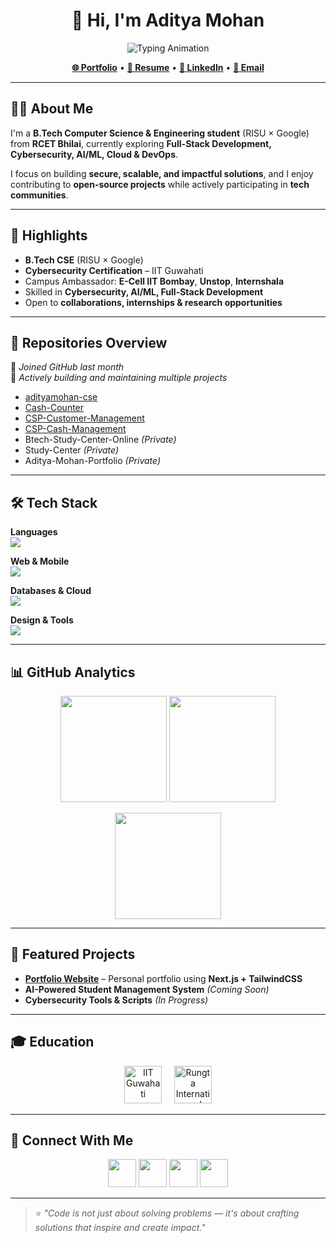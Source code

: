 <!-- HEADER -->
<h1 align="center">👋 Hi, I'm Aditya Mohan</h1>

<p align="center">
  <img src="https://readme-typing-svg.herokuapp.com?size=22&duration=4000&color=4E9F3D&center=true&vCenter=true&width=550&lines=Full-Stack+Developer;Cybersecurity+Enthusiast;Cloud+%26+DevOps+Learner;Tech+Explorer+%7C+Open-Source+Contributor" alt="Typing Animation">
</p>

<p align="center">
  <a href="https://adityamohan.tech" target="_blank"><b>🌐 Portfolio</b></a> •
  <a href="https://adityamohan.info" target="_blank"><b>📄 Resume</b></a> •
  <a href="https://linkedin.com/in/aditya-mohan-cse" target="_blank"><b>💼 LinkedIn</b></a> •
  <a href="mailto:adityamohan.cse@gmail.com"><b>📧 Email</b></a>
</p>

---

## 👨‍💻 About Me
I'm a **B.Tech Computer Science & Engineering student** (RISU × Google) from **RCET Bhilai**, currently exploring **Full-Stack Development, Cybersecurity, AI/ML, Cloud & DevOps**.  

I focus on building **secure, scalable, and impactful solutions**, and I enjoy contributing to **open-source projects** while actively participating in **tech communities**.  

---

## 🚀 Highlights
- **B.Tech CSE** (RISU × Google)  
- **Cybersecurity Certification** – IIT Guwahati  
- Campus Ambassador: **E-Cell IIT Bombay**, **Unstop**, **Internshala**  
- Skilled in **Cybersecurity, AI/ML, Full-Stack Development**  
- Open to **collaborations, internships & research opportunities**

---

## 📂 Repositories Overview

🔹 *Joined GitHub last month*  
🔹 *Actively building and maintaining multiple projects*  

- [adityamohan-cse](https://github.com/adityamohan-cse/adityamohan-cse)  
- [Cash-Counter](https://github.com/adityamohan-cse/Cash-Counter)  
- [CSP-Customer-Management](https://github.com/adityamohan-cse/CSP-Customer-Management)  
- [CSP-Cash-Management](https://github.com/adityamohan-cse/CSP-Cash-Management)  
- Btech-Study-Center-Online *(Private)*  
- Study-Center *(Private)*  
- Aditya-Mohan-Portfolio *(Private)*  

---

## 🛠️ Tech Stack

**Languages**  
<img src="https://skillicons.dev/icons?i=python,java,cpp,typescript,javascript,c,cs,go" />

**Web & Mobile**  
<img src="https://skillicons.dev/icons?i=react,nextjs,nodejs,express,django,tailwind,flutter,androidstudio,kotlin" />

**Databases & Cloud**  
<img src="https://skillicons.dev/icons?i=mysql,postgresql,mongodb,oracle,aws,gcp,azure,firebase,docker,linux" />

**Design & Tools**  
<img src="https://skillicons.dev/icons?i=figma,photoshop,git" />

---

## 📊 GitHub Analytics

<p align="center">
  <img src="https://github-readme-stats.vercel.app/api?username=adityamohan-cse&show_icons=true&theme=tokyonight&hide_border=true" height="170"/>
  <img src="https://github-readme-streak-stats.herokuapp.com/?user=adityamohan-cse&theme=tokyonight&hide_border=true" height="170"/>
</p>

<p align="center">
  <img src="https://github-readme-stats.vercel.app/api/top-langs/?username=adityamohan-cse&layout=compact&theme=tokyonight&hide_border=true" height="170"/>
</p>

---

## 🌟 Featured Projects
- **[Portfolio Website](https://adityamohan.tech)** – Personal portfolio using **Next.js + TailwindCSS**  
- **AI-Powered Student Management System** *(Coming Soon)*  
- **Cybersecurity Tools & Scripts** *(In Progress)*  

---

## 🎓 Education

<p align="center">
  <img src="https://upload.wikimedia.org/wikipedia/en/2/29/IIT_Guwahati_Logo.svg" height="60" alt="IIT Guwahati"/> &nbsp;&nbsp;&nbsp;
  <img src="https://upload.wikimedia.org/wikipedia/en/f/f3/Rungta_College_logo.png" height="60" alt="Rungta International Skill University"/>
</p>

---

## 🤝 Connect With Me
<p align="center">
  <a href="https://linkedin.com/in/aditya-mohan-cse" target="_blank"><img src="https://skillicons.dev/icons?i=linkedin" width="45"/></a>
  <a href="https://twitter.com/adityamohan_cse" target="_blank"><img src="https://skillicons.dev/icons?i=twitter" width="45"/></a>
  <a href="https://instagram.com/adityamohan.cse" target="_blank"><img src="https://skillicons.dev/icons?i=instagram" width="45"/></a>
  <a href="mailto:adityamohan.cse@gmail.com" target="_blank"><img src="https://skillicons.dev/icons?i=gmail" width="45"/></a>
</p>

---

> ⭐ *"Code is not just about solving problems — it's about crafting solutions that inspire and create impact."*  
